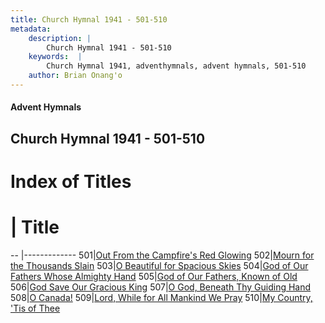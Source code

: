 ```yaml
---
title: Church Hymnal 1941 - 501-510
metadata:
    description: |
        Church Hymnal 1941 - 501-510
    keywords:  |
        Church Hymnal 1941, adventhymnals, advent hymnals, 501-510
    author: Brian Onang'o
---
```


#### Advent Hymnals
## Church Hymnal 1941 - 501-510

# Index of Titles
# | Title                        
-- |-------------
501|[Out From the Campfire's Red Glowing](/church-hymnal/CH/501-600/501-510/Out-From-the-Campfire's-Red-Glowing)
502|[Mourn for the Thousands Slain](/church-hymnal/CH/501-600/501-510/Mourn-for-the-Thousands-Slain)
503|[O Beautiful for Spacious Skies](/church-hymnal/CH/501-600/501-510/O-Beautiful-for-Spacious-Skies)
504|[God of Our Fathers Whose Almighty Hand](/church-hymnal/CH/501-600/501-510/God-of-Our-Fathers-Whose-Almighty-Hand)
505|[God of Our Fathers, Known of Old](/church-hymnal/CH/501-600/501-510/God-of-Our-Fathers,-Known-of-Old)
506|[God Save Our Gracious King](/church-hymnal/CH/501-600/501-510/God-Save-Our-Gracious-King)
507|[O God, Beneath Thy Guiding Hand](/church-hymnal/CH/501-600/501-510/O-God,-Beneath-Thy-Guiding-Hand)
508|[O Canada!](/church-hymnal/CH/501-600/501-510/O-Canada!)
509|[Lord, While for All Mankind We Pray](/church-hymnal/CH/501-600/501-510/Lord,-While-for-All-Mankind-We-Pray)
510|[My Country, 'Tis of Thee](/church-hymnal/CH/501-600/501-510/My-Country,-'Tis-of-Thee)